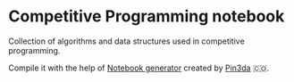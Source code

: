 # Competitive Programming notebook

Collection of algorithms and data structures used in competitive programming.

Compile it with the help of [Notebook generator](https://github.com/pin3da/notebook-generator) created by [Pin3da](https://github.com/pin3da) 🇨🇴.
